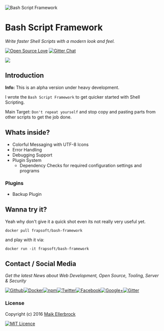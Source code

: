![Bash Script Framework](https://github.frapsoft.com/top/bash-framework.png)

# Bash Script Framework

_Write faster Shell Scripts with a modern look and feel._

[![Open Source Love](https://badges.frapsoft.com/os/v1/open-source.svg?v=102)](https://github.com/ellerbrock/open-source-badges/) [![Gitter Chat](https://badges.gitter.im/frapsoft/frapsoft.svg)](https://gitter.im/frapsoft/frapsoft/)

![](https://github.frapsoft.com/screenshots/bash-framework-v1.jpg)

## Introduction

**Info:** This is an alpha version under heavy development.

I wrote the `Bash Script Framework` to get quicker started with Shell Scripting.

Main Target: `Don't repeat yourself` and stop copy and pasting parts from other scripts to get the job done.

## Whats inside?

- Colorful Messaging with UTF-8 Icons
- Error Handling
- Debugging Support
- Plugin System
	- Dependency Checks for required configuration settings and programs


### Plugins

- Backup Plugin

## Wanna try it?

Yeah why don't give it a quick shot even its not really very useful yet.

`docker pull frapsoft/bash-framework`

and play with it via:

`docker run -it frapsoft/bash-framework`

## Contact / Social Media

_Get the latest News about Web Development, Open Source, Tooling, Server & Security_

[![Github](https://github.frapsoft.com/social/github.png)](https://github.com/ellerbrock/)[![Docker](https://github.frapsoft.com/social/docker.png)](https://hub.docker.com/u/frapsoft/)[![npm](https://github.frapsoft.com/social/npm.png)](https://www.npmjs.com/~ellerbrock)[![Twitter](https://github.frapsoft.com/social/twitter.png)](https://twitter.com/frapsoft/)[![Facebook](https://github.frapsoft.com/social/facebook.png)](https://www.facebook.com/frapsoft/)[![Google+](https://github.frapsoft.com/social/google-plus.png)](https://plus.google.com/116540931335841862774)[![Gitter](https://github.frapsoft.com/social/gitter.png)](https://gitter.im/frapsoft/frapsoft/)

### License

Copyright (c) 2016 [Maik Ellerbrock](https://github.com/ellerbrock/)

[![MIT Licence](https://badges.frapsoft.com/os/mit/mit-125x28.png?v=102)](https://opensource.org/licenses/mit-license.php)
